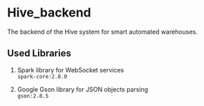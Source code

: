 # Hive_backend
The backend of the Hive system for smart automated warehouses.

## Used Libraries
1. Spark library for WebSocket services  
   `spark-core:2.8.0`
   
2. Google Gson library for JSON objects parsing  
   `gson:2.8.5`
